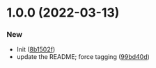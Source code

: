 # 1.0.0 (2022-03-13)


### New

* Init ([8b1502f](https://github.com/rafalkrol-xyz/tf-aws-organizations/commit/8b1502fe77fbe62fec007b50630b05d7be13ce1a))
* update the README; force tagging ([99bd40d](https://github.com/rafalkrol-xyz/tf-aws-organizations/commit/99bd40d09d8d6a07544801a91e594d300384bc7f))
